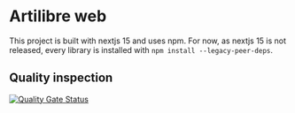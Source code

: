 # Artilibre web

This project is built with nextjs 15 and uses npm.
For now, as nextjs 15 is not released, every library is installed with `npm install --legacy-peer-deps`.

## Quality inspection

[![Quality Gate Status](https://sonar.neodigit.fr/api/project_badges/measure?project=Artilibre_artilibre-web_3cd42cab-8047-4517-aa88-57435907bc84&metric=alert_status&token=sqb_9e9e7a48ba5003263e81b59f1643be5285cdd1cf)](https://sonar.neodigit.fr/dashboard?id=Artilibre_artilibre-web_3cd42cab-8047-4517-aa88-57435907bc84)



